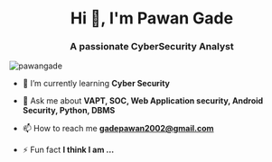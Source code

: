 <h1 align="center">Hi 👋, I'm Pawan Gade</h1>
<h3 align="center">A passionate CyberSecurity Analyst</h3>

<p align="left"> <img src="https://komarev.com/ghpvc/?username=pawangade&label=Profile%20views&color=0e75b6&style=flat" alt="pawangade" /> </p>

- 🌱 I’m currently learning **Cyber Security**

- 💬 Ask me about **VAPT, SOC, Web Application security, Android Security, Python, DBMS**

- 📫 How to reach me **gadepawan2002@gmail.com**

- ⚡ Fun fact **I think I am ...**
